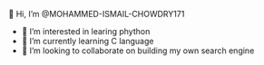  👋 Hi, I’m @MOHAMMED-ISMAIL-CHOWDRY171
- 👀 I’m interested in learing phython 
- 🌱 I’m currently learning C language
- 💞️ I’m looking to collaborate on building my own search engine

<!---
MOHAMMED-ISMAIL-CHOWDRY171/MOHAMMED-ISMAIL-CHOWDRY171 is a ✨ special ✨ repository because its `README.md` (this file) appears on your GitHub profile.
You can click the Preview link to take a look at your changes.
--->

